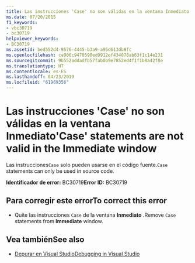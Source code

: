```yaml
---
title: Las instrucciones 'Case' no son válidas en la ventana Inmediato
ms.date: 07/20/2015
f1_keywords:
- vbc30719
- bc30719
helpviewer_keywords:
- BC30719
ms.assetid: bed552d4-9576-4445-b3a9-a95d613db8fc
ms.openlocfilehash: ca906c9470590ed9912ef434078ab63f1c14e231
ms.sourcegitcommit: 9b552addadfb57fab0b9e7852ed4f1f1b8a42f8e
ms.translationtype: HT
ms.contentlocale: es-ES
ms.lasthandoff: 04/23/2019
ms.locfileid: "61969356"
---
```

# <a name="case-statements-are-not-valid-in-the-immediate-window"></a><span data-ttu-id="fba59-102">Las instrucciones 'Case' no son válidas en la ventana Inmediato</span><span class="sxs-lookup"><span data-stu-id="fba59-102">'Case' statements are not valid in the Immediate window</span></span>
<span data-ttu-id="fba59-103">Las instrucciones`Case` solo pueden usarse en el código fuente.</span><span class="sxs-lookup"><span data-stu-id="fba59-103">`Case` statements can only be used in source code.</span></span>  
  
 <span data-ttu-id="fba59-104">**Identificador de error:** BC30719</span><span class="sxs-lookup"><span data-stu-id="fba59-104">**Error ID:** BC30719</span></span>  
  
## <a name="to-correct-this-error"></a><span data-ttu-id="fba59-105">Para corregir este error</span><span class="sxs-lookup"><span data-stu-id="fba59-105">To correct this error</span></span>  
  
- <span data-ttu-id="fba59-106">Quite las instrucciones `Case` de la ventana **Inmediato** .</span><span class="sxs-lookup"><span data-stu-id="fba59-106">Remove `Case` statements from **Immediate** window.</span></span>  
  
## <a name="see-also"></a><span data-ttu-id="fba59-107">Vea también</span><span class="sxs-lookup"><span data-stu-id="fba59-107">See also</span></span>

- [<span data-ttu-id="fba59-108">Depurar en Visual Studio</span><span class="sxs-lookup"><span data-stu-id="fba59-108">Debugging in Visual Studio</span></span>](/visualstudio/debugger/debugging-in-visual-studio)
